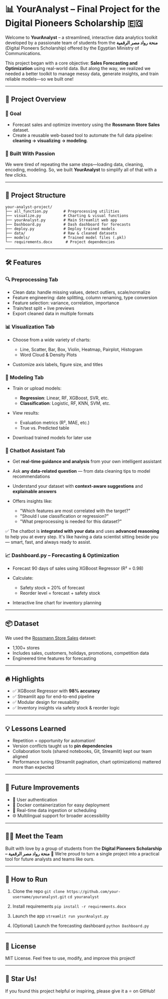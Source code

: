 # 📊 YourAnalyst – Final Project for the Digital Pioneers Scholarship 🇪🇬

Welcome to **YourAnalyst** – a streamlined, interactive data analytics toolkit developed by a passionate team of students from the **منحة رواد مصر الرقمية** (Digital Pioneers Scholarship) offered by the Egyptian Ministry of Communications.

This project began with a core objective: **Sales Forecasting and Optimization** using real-world data. But along the way, we realized we needed a better toolkit to manage messy data, generate insights, and train reliable models—so we built one!

---

## 🚀 Project Overview

### 🎯 Goal

* Forecast sales and optimize inventory using the **Rossmann Store Sales** dataset.
* Create a reusable web-based tool to automate the full data pipeline: **cleaning → visualizing → modeling**.

### 🧠 Built With Passion

We were tired of repeating the same steps—loading data, cleaning, encoding, modeling. So, we built **YourAnalyst** to simplify all of that with a few clicks.

---

## 🧩 Project Structure

```
your-analyst-project/
├── all_function.py       # Preprocessing utilities
├── visualize.py          # Charting & visual functions
├── yourAnalyst.py        # Main Streamlit web app
├── Dashboard.py          # Dash dashboard for forecasts
├── deploy.py             # Deploy trained models
├── data/                 # Raw & cleaned datasets
├── models/               # Trained model files (.pkl)
└── requirements.docx      # Project dependencies
```

---

## 🛠️ Features

### 🔍 Preprocessing Tab

* Clean data: handle missing values, detect outliers, scale/normalize
* Feature engineering: date splitting, column renaming, type conversion
* Feature selection: variance, correlation, importance
* Train/test split + live previews
* Export cleaned data in multiple formats

### 📊 Visualization Tab

* Choose from a wide variety of charts:

  * Line, Scatter, Bar, Box, Violin, Heatmap, Pairplot, Histogram
  * Word Cloud & Density Plots
* Customize axis labels, figure size, and titles

### 🤖 Modeling Tab

* Train or upload models:

  * **Regression**: Linear, RF, XGBoost, SVR, etc.
  * **Classification**: Logistic, RF, KNN, SVM, etc.
* View results:

  * Evaluation metrics (R², MAE, etc.)
  * True vs. Predicted table
* Download trained models for later use

### 🧠 Chatbot Assistant Tab

* Get **real-time guidance and analysis** from your own intelligent assistant
* Ask **any data-related question** — from data cleaning tips to model recommendations
* Understand your dataset with **context-aware suggestions** and **explainable answers**
* Offers insights like:

  * "Which features are most correlated with the target?"
  * "Should I use classification or regression?"
  * "What preprocessing is needed for this dataset?"

✅ The chatbot is **integrated with your data** and uses **advanced reasoning** to help you at every step. It's like having a data scientist sitting beside you — smart, fast, and always ready to assist.

### 📈 Dashboard.py – Forecasting & Optimization

* Forecast 90 days of sales using XGBoost Regressor (R² = 0.98)
* Calculate:

  * Safety stock = 20% of forecast
  * Reorder level = forecast + safety stock
* Interactive line chart for inventory planning

---

## 📦 Dataset

We used the [Rossmann Store Sales](https://www.kaggle.com/competitions/rossmann-store-sales/data) dataset:

* 1,100+ stores
* Includes sales, customers, holidays, promotions, competition data
* Engineered time features for forecasting

---

## 🔥 Highlights

* ✅ XGBoost Regressor with **98% accuracy**
* ✅ Streamlit app for end-to-end pipeline
* ✅ Modular design for reusability
* ✅ Inventory insights via safety stock & reorder logic

---

## 💡 Lessons Learned

* Repetition = opportunity for automation!
* Version conflicts taught us to **pin dependencies**
* Collaboration tools (shared notebooks, Git, Streamlit) kept our team aligned
* Performance tuning (Streamlit pagination, chart optimizations) mattered more than expected

---

## 🔮 Future Improvements

* 🔐 User authentication
* 🐳 Docker containerization for easy deployment
* 🔄 Real-time data ingestion or scheduling
* 🌐 Multilingual support for broader accessibility

---

## 👨‍💻 Meet the Team

Built with love by a group of students from the **Digital Pioneers Scholarship – منحة رواد مصر الرقمية** 💛
We’re proud to turn a single project into a practical tool for future analysts and teams like ours.

---

## 📎 How to Run

1. Clone the repo
   `git clone https://github.com/your-username/youranalyst.git`
   `cd youranalyst`

2. Install requirements
   `pip install -r requirements.docx`

3. Launch the app
   `streamlit run yourAnalyst.py`

4. (Optional) Launch the forecasting dashboard
   `python Dashboard.py`

---

## 🧾 License

MIT License. Feel free to use, modify, and improve this project!

---

## 🌟 Star Us!

If you found this project helpful or inspiring, please give it a ⭐️ on GitHub!
